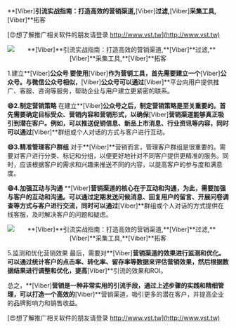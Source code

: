 **[Viber]**引流实战指南：打造高效的营销渠道,**[Viber]**过滤,**[Viber]**采集工具,**[Viber]**拓客

[😍想了解推广相关软件的朋友请登录 http://www.vst.tw](http://www.vst.tw)

 <center><img src="https://vst.tw/MP4/tuiguang/png/2.png" alt="**[Viber]**引流实战指南：打造高效的营销渠道,**[Viber]**过滤,**[Viber]**采集工具,**[Viber]**拓客"></center>

1.建立**[Viber]**公众号
要使用**[Viber]**作为营销工具，首先需要建立一个**[Viber]**公众号。与微信公众号相似，**[Viber]**公众号可以通过**[Viber]**平台向用户提供推广、客服、咨询等服务，帮助企业与用户建立更紧密的联系。

**😄2.制定营销策略**
在建立**[Viber]**公众号之后，制定营销策略是至关重要的。首先需要确定目标受众、营销内容和营销形式，以确保**[Viber]**营销渠道能够真正吸引到潜在客户。例如，可以推送促销信息、新品上市消息、行业资讯等内容，同时可以通过**[Viber]**群组或个人对话的方式与客户进行互动。

**😄3.精准管理客户群组**
对于**[Viber]**营销而言，管理客户群组是很重要的。需要对客户进行分类、标记和分组，以便更好地针对不同客户提供更精准的服务。同时，应该根据客户的需求和兴趣来推送不同的内容，以提高客户的参与度和满意度。

**😄4.加强互动与沟通**
**[Viber]**营销渠道的核心在于互动和沟通，为此，需要加强与客户的互动和沟通。可以通过定期发送问候消息、回复用户的留言、开展问卷调查等方式与客户进行交流，同时可以通过**[Viber]**群组或个人对话的方式提供在线客服，及时解决客户的问题和疑虑。

 <center><img src="https://vst.tw/MP4/tuiguang/png/5.png" alt="**[Viber]**引流实战指南：打造高效的营销渠道,**[Viber]**过滤,**[Viber]**采集工具,**[Viber]**拓客"></center>

5.监测和优化营销效果
最后，需要对**[Viber]**营销渠道的效果进行监测和优化。可以通过统计客户的点击率、转化率、留存率等数据来评估营销效果，然后根据数据结果进行调整和优化，提高**[Viber]**引流的效果和ROI。

总之，**[Viber]**营销是一种非常实用的引流手段，通过上述步骤的实践和精细管理，可以打造一个高效的**[Viber]**营销渠道，吸引更多的潜在客户，并提高企业的品牌影响力和销售收益。

[😍想了解推广相关软件的朋友请登录 http://www.vst.tw](http://www.vst.tw)




